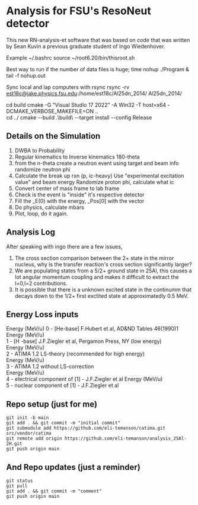 # Analysis for FSU's ResoNeut detector 

This new RN-analysis-et software that was based on code
that was written by Sean Kuvin a previous graduate student 
of Ingo Wiedenhover.

Example ~/.bashrc
source ~/root6.20/bin/thisroot.sh

Best way to run if the number of data files is huge;
     time nohup ./Program &
     tail -f nohup.out 

Sync local and lap computers with rsync
	rsync -rv est18c@jake.physics.fsu.edu:/home/est18c/Al25dn_2014/ Al25dn_2014/

cd build
cmake -G "Visual Studio 17 2022" -A Win32 -T host=x64 -DCMAKE_VERBOSE_MAKEFILE=ON ..\
cd ../
cmake --build .\build\ --target install --config Release

## Details on the Simulation 
1) DWBA to Probability
2) Regular kinematics to Inverse kinematics 180-theta
3) from the n-theta create a neutron event using target and beam info
   randomize neutron phi
4) Calculate the break up rxn (p, ic-heavy)
   Use "experimental excitation value" and beam energy 
   Randomize proton phi, calculate what ic
5) Convert center of mass frame to lab frame
6) Check is the event is "inside" it's respective detector
7) Fill the _E(0) with the energy, _Pos[0] with the vector
8) Do physics, calculate mbars 
9) Plot, loop, do it again.


## Analysis Log
After speaking with ingo there are a few issues,
1) The cross section comparison between the 2+ state in the mirror nucleus, why is the transfer reaction's cross section significantly larger?
2) We are populating states from a 5/2+ ground state in 25Al, this causes a lot angular momentum coupling and makes it difficult to extract the l=0,l=2 contributions. 
3) It is possible that there is a unknown excited state in the continumm that decays down to the 1/2+ first exctited state at approximatedly 0.5 MeV. 


## Energy Loss inputs
Energy (MeV/u)
0 - [He-base] F.Hubert et al, AD&ND Tables 46(1990)1	
Energy (MeV/u)	
1 - [H -base] J.F.Ziegler et al, Pergamon Press, NY (low energy)	
Energy (MeV/u)	
2 - ATIMA 1.2  LS-theory (recommended for high energy)	
Energy (MeV/u)	
3 - ATIMA 1.2  without LS-correction	
Energy (MeV/u)	
4 - electrical component of [1] - J.F.Ziegler et al	
Energy (MeV/u)	
5 - nuclear component of [1] - J.F.Ziegler et al	

## Repo setup (just for me)
```
git init -b main
git add . && git commit -m "initial commit"
git submodule add https://github.com/eli-temanson/catima.git src/vendor/catima
git remote add origin https://github.com/eli-temanson/analysis_25Al-2H.git
git push origin main
```

## And Repo updates (just a reminder)
```
git status
git pull
git add . && git commit -m "comment"
git push origin main
```